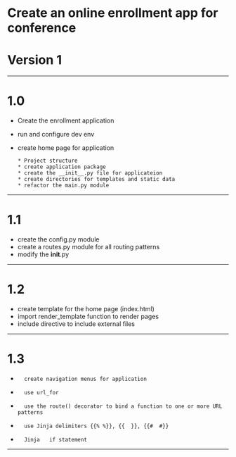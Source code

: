 # Create an online enrollment app for conference

#   Version 1


****************************************************************
# 1.0
-   Create the enrollment application
-   run and configure dev env
-   create home page for application
        
        * Project structure
        * create application package
        * create the __init__.py file for applicateion
        * create directories for templates and static data
        * refactor the main.py module

*****************************************************************
# 1.1

-   create the config.py module
-   create a routes.py module for all routing patterns
-   modify the __init__.py 
*****************************************************************
# 1.2

-   create template for the home page (index.html)
-   import render_template function to render pages
-   include directive to include external files
******************************************************************
# 1.3 

-       create navigation menus for application
-       use url_for
-       use the route() decorator to bind a function to one or more URL patterns
-       use Jinja delimiters {{% %}}, {{  }}, {{#  #}}
-       Jinja   if statement
********************************************************************
